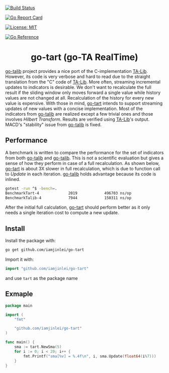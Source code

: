 [![Build Status](https://travis-ci.com/iamjinlei/go-tart.svg?branch=master)](https://travis-ci.com/iamjinlei/go-tart)

[![Go Report Card](https://goreportcard.com/badge/github.com/iamjinlei/go-tart)](https://goreportcard.com/report/github.com/iamjinlei/go-tart)

[![License: MIT](https://img.shields.io/badge/License-MIT-yellow.svg)](https://opensource.org/licenses/MIT)

[![Go Reference](https://pkg.go.dev/badge/github.com/iamjinlei/go-tart.svg)](https://pkg.go.dev/github.com/iamjinlei/go-tart)

<h1 align="center">go-tart (go-TA RealTime)</h1>

[go-talib](https://github.com/markcheno/go-talib) project provides a nice port of the C-implementation [TA-Lib](http://ta-lib.org/).
However, its code is very verbose and hard to read due to the straight translation from the "C" code of [TA-Lib](http://ta-lib.org/).
More often, streaming incremental updates to indicators is desirable.
We don't want to recalculate the full result if the sliding window only moves forward a single value while history values are not changed at all.
Recalculation of the history for every new value is expensive.
With those in mind, [go-tart](https://github.com/iamjinlei/go-tart) intends to support streaming updates of new values with a concise implementation.
Most of the indicators from [go-talib](https://github.com/markcheno/go-talib) are realized except a few trivial ones and those involves *Hilbert Transform*.
Results are verified using [TA-Lib](http://ta-lib.org/)'s output.
MACD's "stability" issue from [go-talib](https://github.com/markcheno/go-talib) is fixed.

## Performance
A benchmark is written to compare the performance for the set of indicators from both [go-talib](https://github.com/markcheno/go-talib) and [go-talib](https://github.com/markcheno/go-talib).
This is not a scientific evaluation but gives a sense of how they perform in case of a full recalculation.
As shown below, [go-tart](https://github.com/iamjinlei/go-tart) is about 3X slower in full recalculation, which is due to function call to *Update* in each iteration.
[go-talib](https://github.com/markcheno/go-talib) holds advantage because its code is inlined.
```bash
gotest -run ^$ -bench=.
BenchmarkTart-4             2019            496703 ns/op
BenchmarkTalib-4            7944            150311 ns/op
```
After the initial full calculation, [go-tart](https://github.com/iamjinlei/go-tart) should perform better as it only needs a single iteration cost to compute a new update.

## Install

Install the package with:

```bash
go get github.com/iamjinlei/go-tart
```

Import it with:

```go
import "github.com/iamjinlei/go-tart"
```

and use `tart` as the package name

## Exmaple

```go
package main

import (
	"fmt"

	"github.com/iamjinlei/go-tart"
)

func main() {
	sma := tart.NewSma(5)
	for i := 0; i < 20; i++ {
		fmt.Printf("sma[%v] = %.4f\n", i, sma.Update(float64(i%7)))
	}
}
```
